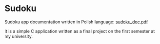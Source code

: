 # Sudoku
Sudoku app documentation written in Polish language:
[sudoku_doc.pdf](https://github.com/skibins/Sudoku/files/14088942/sudoku_doc.pdf)

It is a simple C application written as a final project on the first semester at my university.
